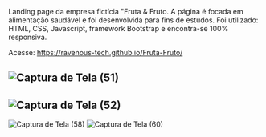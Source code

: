 Landing page da empresa fictícia "Fruta & Fruto.
A página é focada em alimentação saudável e foi desenvolvida para fins de estudos. Foi utilizado: HTML, CSS, Javascript, framework Bootstrap e encontra-se 100% responsiva.

Acesse: https://ravenous-tech.github.io/Fruta-Fruto/

![Captura de Tela (51)](https://user-images.githubusercontent.com/98185728/197092524-32efd542-5be9-457f-8eb2-0b9d6c4d2dd7.png)
------------------------------------------------------------------------------------------------------------------------------
![Captura de Tela (52)](https://user-images.githubusercontent.com/98185728/197092587-6ac412c5-7a63-4a96-8ded-ff47f00cfc77.png)
------------------------------------------------------------------------------------------------------------------------------
![Captura de Tela (58)](https://user-images.githubusercontent.com/98185728/197093665-f37a2b5b-f126-45df-83b3-c2acb9e26ac7.png)
![Captura de Tela (60)](https://user-images.githubusercontent.com/98185728/197094136-b4feecc1-fc6a-4ee9-95ef-a0a2aa74fdac.png)




